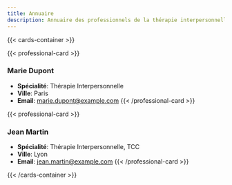 ```yaml
---
title: Annuaire
description: Annuaire des professionnels de la thérapie interpersonnelle.
---
```


{{< cards-container >}}

  {{< professional-card >}}
  ### Marie Dupont
  - **Spécialité**: Thérapie Interpersonnelle
  - **Ville**: Paris
  - **Email**: [marie.dupont@example.com](mailto:marie.dupont@example.com)
  {{< /professional-card >}}

  {{< professional-card >}}
  ### Jean Martin
  - **Spécialité**: Thérapie Interpersonnelle, TCC
  - **Ville**: Lyon
  - **Email**: [jean.martin@example.com](mailto:jean.martin@example.com)
  {{< /professional-card >}}

{{< /cards-container >}}
